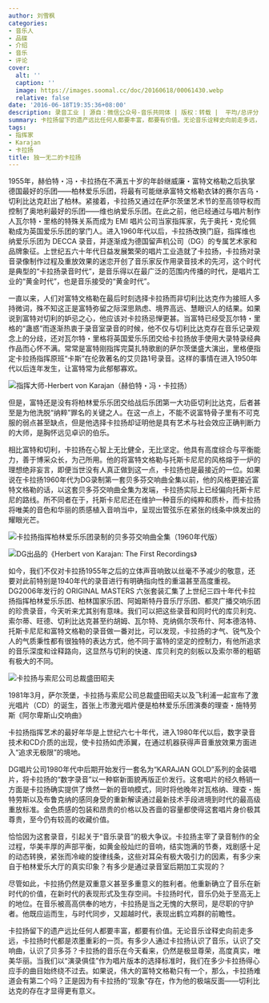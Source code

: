 ```yaml
---
author: 刘雪枫
categories:
- 音乐人
- 品碟
- 介绍
- 音乐
- 评论
cover:
  alt: ''
  caption: ''
  image: https://images.soomal.cc/doc/20160618/00061430.webp
  relative: false
date: '2016-06-18T19:35:36+08:00'
description: 录音工业 | 源自：微信公众号-音乐共同体 | 版权：转载 |  平均/总评分：09.67/58
summary: 卡拉扬留下的遗产远比任何人都要丰富，都要有价值。无论音乐诠释史向前走多远，卡拉扬时代都是浓墨重彩的一页。有多少人通过卡拉扬认识了音乐，认识了交响曲，认识了贝多芬？卡拉扬的音乐在今天看来，仍然是极显尊荣，高度真实，唯美华丽……
tags:
- 指挥家
- Karajan
- 卡拉扬
title: 独一无二的卡拉扬
---
```


1955年，赫伯特・冯・卡拉扬在不满五十岁的年龄继威廉・富特文格勒之后执掌德国最好的乐团――柏林爱乐乐团，将最有可能继承富特文格勒衣钵的赛尔吉乌・切利比达克赶出了柏林。紧接着，卡拉扬又通过在萨尔茨堡艺术节的至高领导权而控制了奥地利最好的乐团――维也纳爱乐乐团。在此之前，他已经通过与唱片制作人瓦尔特・里格的特殊关系而成为 EMI 唱片公司当家指挥家，先于奥托・克伦佩勒成为英国爱乐乐团的掌门人。进入1960年代以后，卡拉扬改换门庭，指挥维也纳爱乐乐团为 DECCA 录音，并逐渐成为德国留声机公司（DG）的专属艺术家和品牌象征。上世纪五六十年代日益发展繁荣的唱片工业造就了卡拉扬，卡拉扬对录音录像制作过程及重放效果的迷恋开创了音乐家反作用录音技术的先河，这个时代是典型的“卡拉扬录音时代”，是音乐得以在最广泛的范围内传播的时代，是唱片工业的“黄金时代”，也是音乐接受的“黄金时代”。

一直以来，人们对富特文格勒在最后时刻选择卡拉扬而非切利比达克作为接班人多持微词，殊不知这正是富特弥留之际深思熟虑、境界高远、慧眼识人的结果。如果说到富特对切利的妒忌之心，他应该对卡拉扬忌惮更甚。当富特已经受瓦尔特・里格的“蛊惑”而逐渐热衷于录音室录音的时候，他不仅与切利比达克存在音乐记录观念上的分歧，还对瓦尔特・里格将英国爱乐乐团交给卡拉扬放手使用大录特录经典作品而心怀不满。常常是富特刚指挥完莫扎特歌剧的萨尔茨堡盛大演出，里格便指定卡拉扬指挥原班“卡斯”在伦敦著名的艾贝路1号录音。这样的事情在进入1950年代以后连年发生，让富特常为此郁郁寡欢。

![指挥大师-Herbert von Karajan（赫伯特・冯・卡拉扬）](https://images.soomal.cc/doc/20160618/00061430.webp)





但是，富特还是没有将柏林爱乐乐团交给战后乐团第一大功臣切利比达克，后者甚至是为他洗脱“纳粹”罪名的关键之人。在这一点上，不能不说富特骨子里有不可克服的弱点甚至缺点，但是他选择卡拉扬却证明他是具有艺术与社会效应正确判断力的大师，是胸怀远见卓识的伯乐。

相比富特和切利，卡拉扬在心智上无比健全，无比坚定。他具有高度综合与平衡能力，善于博采众长，为己所用。他的将富特文格勒与托斯卡尼尼的风格熔于一炉的理想绝非妄言，即便当世没有人真正做到这一点，卡拉扬也是最接近的一位。如果说在卡拉扬1960年代为DG录制第一套贝多芬交响曲全集以前，他的风格更接近富特文格勒的话，以这套贝多芬交响曲全集为发端，卡拉扬实际上已经偏向托斯卡尼尼的路线。所不同者在于，托斯卡尼尼还在维护一种音乐的纯粹和质朴，而卡拉扬将唯美的音色和华丽的质感植入音响当中，呈现出管弦乐在紧张的线条中焕发出的耀眼光芒。

![卡拉扬指挥柏林爱乐乐团录制的贝多芬交响曲全集（1960年代版）](https://images.soomal.cc/doc/20151022/00055698.webp)





![DG出品的《Herbert von Karajan: The First Recordings》](https://images.soomal.cc/doc/20160618/00061428_01.webp)





如今，我们不仅对卡拉扬1955年之后的立体声音响致以丝毫不予减少的敬意，还要对此前特别是1940年代的录音进行有明确指向性的重温甚至高度重视。DG2006年发行的 ORIGINAL MASTERS 六张套装汇集了上世纪三四十年代卡拉扬指挥柏林爱乐乐团、柏林国家乐团、阿姆斯特丹音乐厅乐团、都灵广播交响乐团的珍贵录音，今天听来尤其别有意味。我们可以把这些录音和同时代的库贝利克、索尔蒂、旺德、切利比达克甚至约胡姆、瓦尔特、克纳佩尔茨布什、阿本德洛特、托斯卡尼尼和富特文格勒的录音做一番对比，可以发现，卡拉扬的才气、锐气及个人的气质秉性都有很独特的表达方式，他不同于富特的坚定的控制力，有他所追求的音乐深度和诠释路向，这显然与切利的快速、库贝利克的刻板以及索尔蒂的粗砺有极大的不同。

![卡拉扬与索尼公司总裁盛田昭夫](https://images.soomal.cc/doc/20160618/00061429_01.webp)

1981年3月，萨尔茨堡，卡拉扬与索尼公司总裁盛田昭夫以及飞利浦一起宣布了激光唱片（CD）的诞生，首张上市激光唱片便是柏林爱乐乐团演奏的理查・施特劳斯《阿尔卑斯山交响曲》



卡拉扬指挥艺术的最好年华是上世纪六七十年代，进入1980年代以后，数字录音技术和CD介质的出现，使卡拉扬如虎添翼，在通过机器获得声音重放效果方面进入“追求无极限”的境地。

DG唱片公司1980年代中后期开始发行一套名为“KARAJAN GOLD”系列的金装唱片，将卡拉扬的“数字录音”以一种崭新面貌再版正价发行。这套唱片的经久畅销一方面是卡拉扬确实提供了焕然一新的音响模式，同时将他晚年对瓦格纳、理查・施特劳斯以及布鲁克纳的感同身受的重新解读通过最新技术手段进境到时代的最高级重放标准。金色质感的包装和昂贵的价格以及吝啬的容量都使得这套唱片身价极其尊贵，至今仍有较高的收藏价值。

恰恰因为这套录音，引起关于“音乐录音”的极大争议。卡拉扬主宰了录音制作的全过程，华美丰厚的声部平衡，如黄金般灿烂的音响，结实饱满的节奏，戏剧感十足的动态转换，紧张而冷峻的旋律线条，这些对耳朵有极大吸引力的因素，有多少来自于柏林爱乐大厅的真实印象？有多少是通过录音室后期加工实现的？

尽管如此，卡拉扬仍然是双重意义甚至多重意义的胜利者。他重新确立了音乐在新时代的价值，在新时代的表现形式及生存空间。卡拉扬时代，音乐仍处于至高无上的地位。在音乐被高高供奉的地方，卡拉扬是当之无愧的大祭司，是尽职的守护者。他既应运而生，与时代同步，又超越时代，表现出鹤立鸡群的前瞻性。

卡拉扬留下的遗产远比任何人都要丰富，都要有价值。无论音乐诠释史向前走多远，卡拉扬时代都是浓墨重彩的一页。有多少人通过卡拉扬认识了音乐，认识了交响曲，认识了贝多芬？卡拉扬的音乐在今天看来，仍然是极显尊荣，高度真实，唯美华丽。当我们以“演录俱佳”作为唱片版本的选择标准时，我们在多少卡拉扬得心应手的曲目始终绕不过去。如果说，伟大的富特文格勒只有一个，那么，卡拉扬难道会有第二个吗？正是因为有卡拉扬的“现象”存在，作为他的极端反面――切利比达克的存在才显得更有意义。